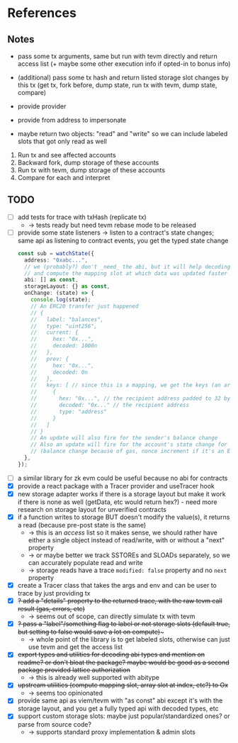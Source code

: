 # References

## Notes

- pass some tx arguments, same but run with tevm directly and return access list (+ maybe some other execution info if opted-in to bonus info)
- (additional) pass some tx hash and return listed storage slot changes by this tx (get tx, fork before, dump state, run tx with tevm, dump state, compare)

- provide provider
- provide from address to impersonate
- maybe return two objects: "read" and "write" so we can include labeled slots that got only read as well

1. Run tx and see affected accounts
2. Backward fork, dump storage of these accounts
3. Run tx with tevm, dump storage of these accounts
4. Compare for each and interpret

## TODO

- [ ] add tests for trace with txHash (replicate tx)
  - -> tests ready but need tevm rebase mode to be released
- [ ] provide some state listeners -> listen to a contract's state changes; same api as listening to contract events, you get the typed state change
  ```typescript
  const sub = watchState({
    address: "0xabc...",
    // we (probably?) don't _need_ the abi, but it will help decoding inputs on function calls to retrieve potential mapping keys
    // and compute the mapping slot at which data was updated faster (we prioritize keys with known types), or even to compute it at all
    abi: [] as const,
    storageLayout: {} as const,
    onChange: (state) => {
      console.log(state);
      // An ERC20 transfer just happened
      // {
      //   label: "balances",
      //   type: "uint256",
      //   current: {
      //     hex: "0x...",
      //     decoded: 1000n
      //   },
      //   prev: {
      //     hex: "0x...",
      //     decoded: 0n
      //   },
      //   keys: [ // since this is a mapping, we get the keys (an array in case it's a nested mapping)
      //     {
      //       hex: "0x...", // the recipient address padded to 32 bytes
      //       decoded: "0x..." // the recipient address
      //       type: "address"
      //     }
      //   ]
      // }
      // An update will also fire for the sender's balance change
      // Also an update will fire for the account's state change for whoever made the transaction
      // (balance change because of gas, nonce increment if it's an EOA)
    },
  });
  ```
- [ ] a similar library for zk evm could be useful because no abi for contracts
- [x] provide a react package with a Tracer provider and useTracer hook
- [x] new storage adapter works if there is a storage layout but make it work if there is none as well (getData, etc would return hex?) - need more research on storage layout for unverified contracts
- [x] if a function writes to storage BUT doesn't modify the value(s), it returns a read (because pre-post state is the same)
  - -> this is an _access_ list so it makes sense, we should rather have either a single object instead of read/write, with or without a "next" property
  - -> or maybe better we track SSTOREs and SLOADs separately, so we can accurately populate read and write
  - -> storage reads have a trace `modified: false` property and no `next` property
- [x] create a Tracer class that takes the args and env and can be user to trace by just providing tx
- [x] ~~? add a "details" property to the returned trace, with the raw tevm call result (gas, errors, etc)~~
  - -> seems out of scope, can directly simulate tx with tevm
- [x] ~~? pass a "label"/something flag to label or not storage slots (default true, but setting to false would save a lot on compute)~~~
  - -> whole point of the library is to get labeled slots, otherwise can just use tevm and get the access list
- [x] ~~export types and utilities for decoding abi types and mention on readme? or don't bloat the package? maybe would be good as a second package provided lattice authorization~~
  - -> this is already well supported with abitype
- [x] ~~upstream utilities (compute mapping slot, array slot at index, etc?) to Ox~~
  - -> seems too opinionated
- [x] provide same api as viem/tevm with "as const" abi except it's with the storage layout, and you get a fully typed api with decoded types, etc
- [x] support custom storage slots: maybe just popular/standardized ones? or parse from source code?
  - -> supports standard proxy implementation & admin slots
